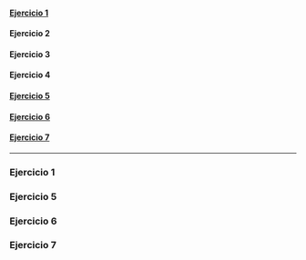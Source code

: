 #### [Ejercicio 1](#ejercicio-1)

	
#### Ejercicio 2
	
#### Ejercicio 3

#### Ejercicio 4
	
#### [Ejercicio 5](#ejercicio-5)

#### [Ejercicio 6](#ejercicio-6)

#### [Ejercicio 7](#ejercicio-7)


___

### Ejercicio 1


### Ejercicio 5

### Ejercicio 6
	
### Ejercicio 7	
		
		
		
		
		
		
		
		
		
		
		
		
		
